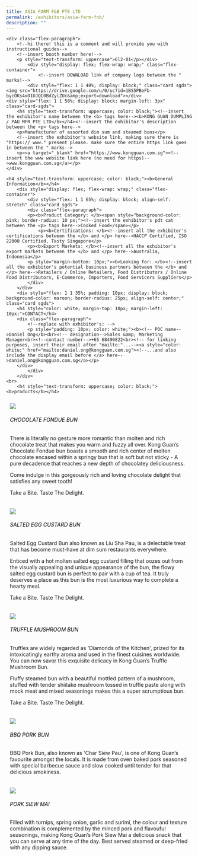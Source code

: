 ```yaml
---
title: ASIA FARM F&B PTE LTD
permalink: /exhibitors/asia-farm-fnb/
description: ""
---
```


	<div class="flex-paragraph">
		<!--hi there! this is a comment and will provide you with instructional guides-->
		<!--insert booth number here!-->
		<p style="text-transform: uppercase">6l2-01</p></div>
			<div style="display: flex; flex-wrap: wrap;" class="flex-container">
				<!--insert DOWNLOAD link of company logo between the " marks!-->
			<div style="flex: 1 1 40%; display: block;" class="card sgds"><img src="https://drive.google.com/u/0/uc?id=1BS5PBeFb-bycOKs4xO1UJQC0BdZylZUc&amp;export=download"></div>
	<div style="flex: 1 1 58%; display: block; margin-left: 3px" class="card-sgds">
		<h4 style="text-transform: uppercase; color: black;"><!--insert the exhibitor's name between the <b> tags here--><b>KONG GUAN DUMPLING / PAU MFR PTE LTD</b></h4><!--insert the exhibitor's description between the <p> tags here-->
		<p>Manufacturer of assorted dim sum and steamed buns</p>
		<!--insert the exhibitor's website link, making sure there is "https:// www." present please. make sure the entire https link goes in between the " marks-->
		<p><a target="_blank" href="https://www.kongguan.com.sg"><!--insert the www website link here (no need for https)-->www.kongguan.com.sg</a></p>
	</div>
</div>



	<h4 style="text-transform: uppercase; color: black;"><b>General Information</b></h4>
		<div style="display: flex; flex-wrap: wrap;" class="flex-container">
			<div style="flex: 1 1 65%; display: block; align-self: stretch" class="card sgds">
			<div class="flex-paragraph">
			<p><b>Product Category: </b><span style="background-color: pink; border-radius: 10 px;"><!--insert the exhibitor's pdt cat between the <p> tags here-->Cooked Food</span></p> 
				<p><b>Certifications: </b><!--insert all the exhibitor's certifications between the </b> and </p> here-->HACCP Certified, ISO 22000 Certified, Tasty Singapore</p>
			<p><b>Export Markets: </b><!--insert all the exhibitor's export markets between the </b> and </p> here-->Australia, Indonesia</p>
			<p style="margin-bottom: 10px;"><b>Looking for: </b><!--insert all the exhibitor's potential business partners between the </b> and </p> here-->Retailers / Online Retailers, Food Distributors / Online Food Distributors, E-Commerce, Importers, Food Servicers Suppliers</p>
			</div>
		</div>
		<div style="flex: 1 1 35%; padding: 10px; display: block; background-color: maroon; border-radius: 25px; align-self: center;" class="card sgds">
		<h4 style="color: white; margin-top: 10px; margin-left: 10px;">CONTACT</h4>
		<div class="flex-paragraph">
			<!--replace with exhibitor's: -->
			<p style="padding: 10px; color: white;"><b><!-- POC name-->Daniel Ong</b><br><!-- designation-->Sales &amp; Marketing Manager<br><!--contact number-->+65 68490822<br><!-- for linking purposes, insert their email after "mailto:"...--><a style="color: white;" href="mailto:daniel.ong@kongguan.com.sg"><!--...and also include the display email before </a> here-->daniel.ong@kongguan.com.sg</a></p>
		</div>
			</div>
		</div>
	<br>
		<h4 style="text-transform: uppercase; color: black;"><b>products</b></h4>
<div style="display: flex; flex-wrap: wrap;">
  <div style="flex: 1 1 47%; margin: 10px; display: block;" class="card sgds"><!--insert the exhibitor's DOWNLOAD image for product between the " marks here-->
	<div style="display: block;" class="flex-image"><img src="https://drive.google.com/u/0/uc?id=1xzjH4a27aF_OPY5bcrYJPUV2KRlcqqxh&amp;export=download"></div>
	<div class="flex-paragraph">
		<h6 style="text-transform: uppercase; color: black;"><!--insert product name before </h6> and product description after <p>-->Chocolate Fondue Bun</h6>
		<p>There is literally no gesture more romantic than molten and rich chocolate treat that makes you warm and fuzzy all over. Kong Guan’s Chocolate Fondue bun boasts a smooth and rich center of molten chocolate encased within a springy bun that is soft but not sticky - A pure decadence that reaches a new depth of chocolatey deliciousness. 

Come indulge in this gorgeously rich and loving chocolate delight that satisfies any sweet tooth!

Take a Bite. Taste The Delight.</p></div>
	</div>
		<div style="flex: 1 1 47%; margin: 10px; display: block;" class="card sgds">
		<div style="display: block;" class="flex-image"><img src="https://drive.google.com/u/0/uc?id=1vbgDQNjA7vZL2fuGlbaOqosWOsheZAlw&amp;export=download"></div>
	<div class="flex-paragraph">
		<h6 style="text-transform: uppercase; color: black;">Salted egg custard bun</h6>
		<p>Salted Egg Custard Bun also known as Liu Sha Pau, is a delectable treat that has become must-have at dim sum restaurants everywhere. 

Enticed with a hot molten salted egg custard filling that oozes out from the visually appealing and unique appearance of the bun, the flowy salted egg custard bun is perfect to pair with a cup of tea. It truly deserves a place as this bun is the most luxurious way to complete a hearty meal.

Take a Bite. Taste The Delight.</p></div>
	</div>
		<div style="flex: 1 1 47%; margin: 10px; display: block;" class="card sgds">
		<div style="display: block;" class="flex-image"><img src="https://drive.google.com/u/0/uc?id=1-t-qvhQ0nwyWlhRvXdTitcFmrT9m-PQo&amp;export=download"></div>
	<div class="flex-paragraph">
		<h6 style="text-transform: uppercase; color: black;">truffle mushroom bun</h6>
		<p>Truffles are widely regarded as 'Diamonds of the Kitchen', prized for its intoxicatingly earthy aroma and used in the finest cuisines worldwide. You can now savor this exquisite delicacy in Kong Guan’s Truffle Mushroom Bun. 

Fluffy steamed bun with a beautiful mottled pattern of a mushroom, stuffed with tender shiitake mushroom tossed in truffle paste along with mock meat and mixed seasonings makes this a super scrumptious bun.

Take a Bite. Taste The Delight.</p></div>
		</div>
		<div style="flex: 1 1 47%; margin: 10px; display: block;" class="card sgds">
		<div style="display: block;" class="flex-image"><img src="https://drive.google.com/u/0/uc?id=18bzBl72wfKaLWagD5hXA9RPugMK-TcwM&amp;export=download"></div>
	<div class="flex-paragraph">
		<h6 style="text-transform: uppercase; color: black;">bbq pork Bun</h6>
		<p>BBQ Pork Bun, also known as 'Char Siew Pau', is one of Kong Guan’s favourite amongst the locals. It is made from oven baked pork seasoned with special barbecue sauce and slow cooked until tender for that delicious smokiness.</p></div>
	</div>
		<div style="flex: 1 1 47%; margin: 10px; display: block;" class="card sgds">
		<div style="display: block;" class="flex-image"><img src="https://drive.google.com/u/0/uc?id=1Bc9XqVyw__GXvazTphmtB_AffKaDt8pr&amp;export=download"></div>
	<div class="flex-paragraph">
		<h6 style="text-transform: uppercase; color: black;">Pork siew mai</h6>
		<p>Filled with turnips, spring onion, garlic and surimi, the colour and texture combination is complemented by the minced pork and flavouful seasonings, making Kong Guan’s Pork Siew Mai a delicious snack that you can serve at any time of the day. Best served steamed or deep-fried with any dipping sauce.</p></div>
	</div>
	<!--don't delete these 2 tags. double check how the layout looks on the right too and lemme know if there are any problems! thank u so much for ur hardwork!-->
	</div>
